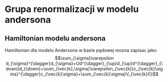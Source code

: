 # Grupa renormalizacji w modelu andersona

## Hamiltonian modelu andersona

Hamiltonian dla modelu Andersona w bazie pędowej mozna zapisac jako:
$$\sum_{\sigma}\varepsilon d_{\sigma}^{\dagger}d_{\sigma}+Ud^{\dagger}_{\up}d_{\up}d^{\dagger}_{\down}d_{\down}+\sum_{\vec{k},\sigma}\varepsilon_{\vec{k}}c_{\vec{k}\sigma}^{\dagger}c_{\vec{k}\sigma}+\sum_{\vec{k}\sigma}V_{\vec{k}()}$$
